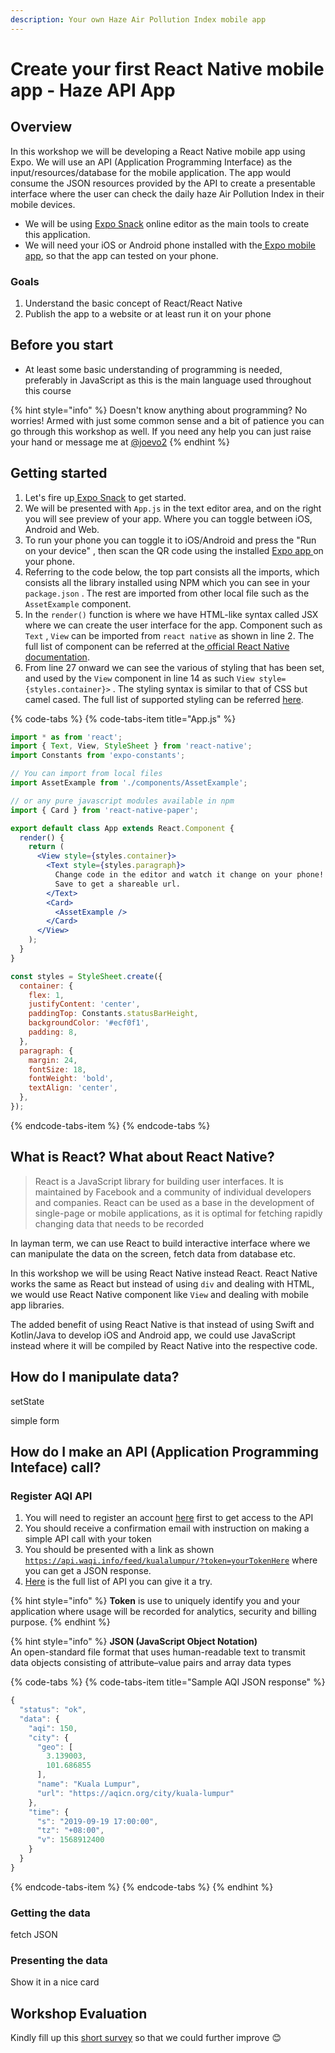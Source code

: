 ```yaml
---
description: Your own Haze Air Pollution Index mobile app
---
```


# Create your first React Native mobile app - Haze API App

## Overview

In this workshop we will be developing a React Native mobile app using Expo. We will use an API \(Application Programming Interface\) as the input/resources/database for the mobile application. The app would consume the JSON resources provided by the API to create a presentable interface where the user can check the daily haze Air Pollution Index in their mobile devices.

* We will be using [Expo Snack](http://snack.expo.io) online editor as the main tools to create this application.
* We will need your iOS or Android phone installed with the[ Expo mobile app](https://expo.io/tools#client), so that the app can tested on your phone.

### Goals 

1. Understand the basic concept of React/React Native
2. Publish the app to a website or at least run it on your phone 

## Before you start

* At least some basic understanding of programming is needed, preferably in JavaScript as this is the main language used throughout this course

{% hint style="info" %}
Doesn't know anything about programming? No worries! Armed with just some common sense and a bit of patience you can go through this workshop as well. If you need any help you can just raise your hand or message me at [@joevo2](https://twitter.com/joevo2)
{% endhint %}

## Getting started

1. Let's fire up[ Expo Snack](https://snack.expo.io/) to get started.
2. We will be presented with `App.js` in the text editor area, and on the right you will see preview of your app. Where you can toggle between iOS, Android and Web. 
3. To run your phone you can toggle it to iOS/Android and press the "Run on your device" , then scan the QR code using the installed [Expo app ](https://expo.io/tools#client)on your phone. 
4. Referring to the code below, the top part consists all the imports, which consists all the library installed using NPM which you can see in your `package.json` . The rest are imported from other local file such as the `AssetExample` component. 
5. In the `render()` function is where we have HTML-like syntax called JSX where we can create the user interface for the app. Component such as `Text` , `View` can be imported from `react native` as shown in line 2. The full list of component can be referred at the[ official React Native documentation](https://facebook.github.io/react-native/docs/activityindicator).
6. From line 27 onward we can see the various of styling that has been set, and used by the `View` component in line 14 as such `View style={styles.container}>` . The styling syntax is similar to that of CSS but camel cased. The full list of supported styling can be referred [here](https://github.com/vhpoet/react-native-styling-cheat-sheet). 

{% code-tabs %}
{% code-tabs-item title="App.js" %}
```jsx
import * as from 'react';
import { Text, View, StyleSheet } from 'react-native';
import Constants from 'expo-constants';

// You can import from local files
import AssetExample from './components/AssetExample';

// or any pure javascript modules available in npm
import { Card } from 'react-native-paper';

export default class App extends React.Component {
  render() {
    return (
      <View style={styles.container}>
        <Text style={styles.paragraph}>
          Change code in the editor and watch it change on your phone! 
          Save to get a shareable url.
        </Text>
        <Card>
          <AssetExample />
        </Card>
      </View>
    );
  }
}

const styles = StyleSheet.create({
  container: {
    flex: 1,
    justifyContent: 'center',
    paddingTop: Constants.statusBarHeight,
    backgroundColor: '#ecf0f1',
    padding: 8,
  },
  paragraph: {
    margin: 24,
    fontSize: 18,
    fontWeight: 'bold',
    textAlign: 'center',
  },
});

```
{% endcode-tabs-item %}
{% endcode-tabs %}

## What is React? What about React Native?

> React is a JavaScript library for building user interfaces. It is maintained by Facebook and a community of individual developers and companies. React can be used as a base in the development of single-page or mobile applications, as it is optimal for fetching rapidly changing data that needs to be recorded

In layman term, we can use React to build interactive interface where we can manipulate the data on the screen, fetch data from database etc. 

In this workshop we will be using React Native instead React. React Native works the same as React but instead of using `div` and dealing with HTML, we would use React Native component like `View` and dealing with mobile app libraries.

The added benefit of using React Native is that instead of using Swift and Kotlin/Java to develop iOS and Android app, we could use JavaScript instead where it will be compiled by React Native into the respective code.

## How do I manipulate data? 

setState 

simple form

## How do I make an API \(Application Programming Inteface\) call? 

### Register AQI API 

1. You will need to register an account [here](https://aqicn.org/data-platform/token/#/) first to get access to the API
2. You should receive a confirmation email with instruction on making a simple API call with your token
3. You should be presented with a link as shown [`https://api.waqi.info/feed/kualalumpur/?token=yourTokenHere`](https://api.waqi.info/feed/beijing/?token=19833cdd959dbedc59e4fa3ceb1bfdfd0f7cd5c6) where you can get a JSON response.
4. [Here](https://aqicn.org/json-api/doc/) is the full list of API you can give it a try.

{% hint style="info" %}
**Token** is use to uniquely identify you and your application where usage will be recorded for analytics, security and billing purpose.
{% endhint %}

{% hint style="info" %}
**JSON \(JavaScript Object Notation\)**  
An open-standard file format that uses human-readable text to transmit data objects consisting of attribute–value pairs and array data types

{% code-tabs %}
{% code-tabs-item title="Sample AQI JSON response" %}
```javascript
{
  "status": "ok",
  "data": {
    "aqi": 150,
    "city": {
      "geo": [
        3.139003,
        101.686855
      ],
      "name": "Kuala Lumpur",
      "url": "https://aqicn.org/city/kuala-lumpur"
    },
    "time": {
      "s": "2019-09-19 17:00:00",
      "tz": "+08:00",
      "v": 1568912400
    }
  }
}
```
{% endcode-tabs-item %}
{% endcode-tabs %}
{% endhint %}

### Getting the data

fetch JSON

### Presenting the data 

Show it in a nice card 

## Workshop Evaluation

Kindly fill up this [short survey](https://forms.gle/31dLHMfPog4kUGn38) so that we could further improve 😊

